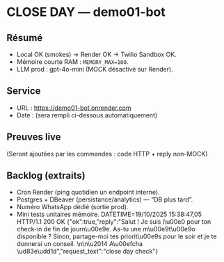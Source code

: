 # CLOSE DAY — demo01-bot

## Résumé
- Local OK (smokes) → Render OK → Twilio Sandbox OK.
- Mémoire courte RAM : `MEMORY_MAX=100`.
- LLM prod : gpt-4o-mini (MOCK désactivé sur Render).

## Service
- URL : https://demo01-bot.onrender.com
- Date : (sera rempli ci-dessous automatiquement)

## Preuves live
(Seront ajoutées par les commandes : code HTTP + reply non-MOCK)

## Backlog (extraits)
- Cron Render (ping quotidien un endpoint interne).
- Postgres + DBeaver (persistance/analytics) — “DB plus tard”.
- Numéro WhatsApp dédié (sortie prod).
- Mini tests unitaires mémoire.
DATETIME=19/10/2025 15:38:47,05
HTTP/1.1 200 OK
{"ok":true,"reply":"Salut ! Je suis l\u00e0 pour ton check-in de fin de journ\u00e9e. As-tu une m\u00e9t\u00e9o disponible ? Sinon, partage-moi tes priorit\u00e9s pour le soir et je te donnerai un conseil. \n\n\u2014 A\u00efcha \ud83e\udd1d","request_text":"close day check"}
